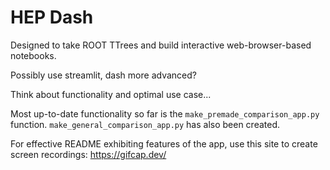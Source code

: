 # HEP Dash

Designed to take ROOT TTrees and build interactive web-browser-based notebooks.

Possibly use streamlit, dash more advanced?

Think about functionality and optimal use case...

Most up-to-date functionality so far is the `make_premade_comparison_app.py` function. `make_general_comparison_app.py` has also been created.


For effective README exhibiting features of the app, use this site to create screen recordings: https://gifcap.dev/
